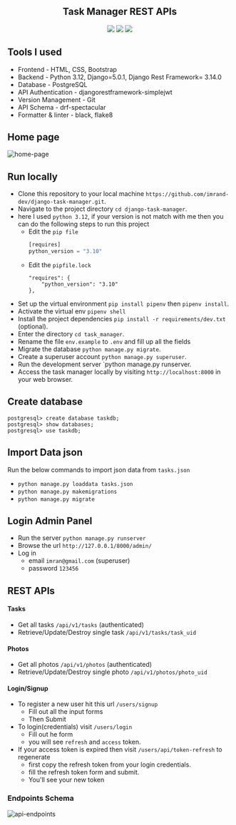 <div align="center">
<h2>Task Manager REST APIs</h2>

<img src="https://img.shields.io/badge/Python 3.12-FFD43B?style=for-the-badge&logo=python&logoColor=blue">
<img src="https://img.shields.io/badge/Django 5.0.1-092E20?style=for-the-badge&logo=django&logoColor=green">
<img src="https://img.shields.io/badge/REST Framework 3.14.0-092E20?style=for-the-badge&logo=django&logoColor=red">

</div>

## Tools I used

* Frontend - HTML, CSS, Bootstrap
* Backend - Python 3.12, Django=5.0.1, Django Rest Framework= 3.14.0
* Database - PostgreSQL
* API Authentication - djangorestframework-simplejwt
* Version Management - Git
* API Schema - drf-spectacular
* Formatter & linter - black, flake8

## Home page

![home-page](https://i.ibb.co/TRN6DBc/image.png)

## Run locally 

* Clone this repository to your local machine `https://github.com/imrand-dev/django-task-manager.git`.
* Navigate to the project directory `cd django-task-manager`.
* here I used `python 3.12`, if your version is not match with me then you can do the following steps to run this project
    * Edit the `pip file`
        ```py
        [requires]
        python_version = "3.10"
        ```
    * Edit the `pipfile.lock`
        ```
        "requires": {
            "python_version": "3.10"
        },
        ```
* Set up the virtual environment `pip install pipenv` then `pipenv install`.
* Activate the virtual env `pipenv shell`
* Install the project dependencies `pip install -r requirements/dev.txt` (optional).
* Enter the directory `cd task_manager`.
* Rename the file `env.example` to `.env` and fill up all the fields
* Migrate the database `python manage.py migrate`.
* Create a superuser account `python manage.py superuser`.
* Run the development server `python manage.py runserver.
* Access the task manager locally by visiting `http://localhost:8000` in your web browser.

## Create database
```
postgresql> create database taskdb;
postgresql> show databases;
postgresql> use taskdb;
``````

## Import Data json

Run the below commands to import json data from `tasks.json`

* `python manage.py loaddata tasks.json`
* `python manage.py makemigrations`
* `python manage.py migrate`

## Login Admin Panel

* Run the server `python manage.py runserver`
* Browse the url `http://127.0.0.1/8000/admin/`
* Log in
    * email `imran@gmail.com` (superuser)
    * password `123456`

## REST APIs

#### Tasks

* Get all tasks `/api/v1/tasks` (authenticated)
* Retrieve/Update/Destroy single task `/api/v1/tasks/task_uid`

#### Photos

* Get all photos `/api/v1/photos` (authenticated)
* Retrieve/Update/Destroy single photo `/api/v1/photos/photo_uid`

#### Login/Signup

* To register a new user hit this url `/users/signup`
    * Fill out all the input forms
    * Then Submit
* To login(credentials) visit `/users/login`
    * Fill out he form
    * you will see `refresh` and `access` token.
* If your access token is expired then visit `/users/api/token-refresh` to regenerate
    * first copy the refresh token from your login credentials.
    * fill the refresh token form and submit.
    * You'll see your new token

### Endpoints Schema

![api-endpoints](https://i.ibb.co/mhzp13d/image.png)